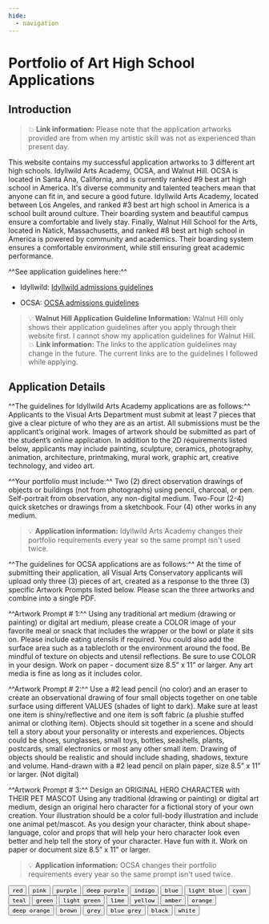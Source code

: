 ```yaml
---
hide:
  - navigation
---
```


# __Portfolio of Art High School Applications__

## Introduction

> :boom: **Link information:**
Please note that the application artworks provided are from when my artistic skill was not as experienced than present day.

This website contains my successful application artworks to 3 different art high schools. Idyllwild Arts Academy, OCSA, and Walnut Hill. OCSA is located in Santa Ana, California, and is currently ranked #9 best art high school in America. It's diverse community and talented teachers mean that anyone can fit in, and secure a good future. Idyllwild Arts Academy, located between Los Angeles, and ranked #3 best art high school in America is a school built around culture. Their boarding system and beautiful campus ensure a comfortable and lively stay. Finally, Walnut Hill School for the Arts, located in Natick, Massachusetts, and ranked #8 best art high school in America is powered by community and academics. Their boarding system ensures a comfortable environment, while still ensuring great academic performance.

^^See application guidelines here:^^

- Idyllwild: [Idyllwild admissions guidelines](https://idyllwildartsadmissions.submittable.com/submit/257756/idyllwild-arts-academy-visual-arts-portfolio)

- OCSA: [OCSA admissions guidelines](https://www.ocsarts.net/Portals/0/PDFs/Conservatory%20PDFs/2023-2024%20Placement%20Activity%20Guidelines/OCSA%202023-2024%20Placement%20Activity%20Guidelines%20-%20VA.pdf?ver=2022-09-30-101325-583)

> :bulb: **Walnut Hill Application Guideline Information:**
Walnut Hill only shows their application guidelines after you apply through their website first. I cannot show my application guidelines for Walnut Hill.
> :boom: **Link information:**
The links to the application guidelines may change in the future. The current links are to the guidelines I followed while applying.

## Application Details

^^The guidelines for Idyllwild Arts Academy applications are as follows:^^
Applicants to the Visual Arts Department must submit at least 7 pieces that give a clear picture of who they are as an artist. All submissions must be the applicant’s original work.
Images of artwork should be submitted as part of the student’s online application. In addition to the 2D requirements listed below, applicants may include painting, sculpture, ceramics, photography, animation, architecture, printmaking, mural work, graphic art, creative technology, and video art.

^^Your portfolio must include:^^
Two (2) direct observation drawings of objects or buildings (not from photographs) using pencil, charcoal, or pen.
Self-portrait from observation, any non-digital medium.
Two-Four (2-4) quick sketches or drawings from a sketchbook.
Four (4) other works in any medium.

> :bulb: **Application information:**
Idyllwild Arts Academy changes their portfolio requirements every year so the same prompt isn't used twice.

^^The guidelines for OCSA applications are as follows:^^
At the time of submitting their application, all Visual Arts Conservatory applicants will upload only three (3) pieces of art, created as a response to the three (3) specific Artwork Prompts listed below. Please scan the three
artworks and combine into a single PDF.

^^Artwork Prompt # 1:^^ Using any traditional art medium (drawing or painting) or digital art medium,
please create a COLOR image of your favorite meal or snack that includes the wrapper or the bowl or
plate it sits on. Please include eating utensils if required. You could also add the surface area such as a
tablecloth or the environment around the food. Be mindful of texture on objects and utensil reflections.
Be sure to use COLOR in your design. Work on paper - document size 8.5” x 11” or larger. Any art
media is fine as long as it includes color.

^^Artwork Prompt # 2:^^ Use a #2 lead pencil (no color) and an eraser to create an observational drawing
of four small objects together on one table surface using different VALUES (shades of light to dark).
Make sure at least one item is shiny/reflective and one item is soft fabric (a plushie stuffed animal or
clothing item). Objects should sit together in a scene and should tell a story about your personality or
interests and experiences. Objects could be shoes, sunglasses, small toys, bottles, seashells, plants,
postcards, small electronics or most any other small item. Drawing of objects should be realistic and
should include shading, shadows, texture and volume. Hand-drawn with a #2 lead pencil on plain
paper, size 8.5” x 11” or larger. (Not digital)

^^Artwork Prompt # 3:^^ Design an ORIGINAL HERO CHARACTER with THEIR PET MASCOT
Using any traditional (drawing or painting) or digital art medium, design an original hero character for a
fictional story of your own creation. Your illustration should be a color full-body illustration and include
one animal pet/mascot. As you design your character, think about shape-language, color and props that
will help your hero character look even better and help tell the story of your character. Have fun with it.
Work on paper or document size 8.5” x 11” or larger.

> :bulb: **Application information:**
OCSA changes their portfolio requirements every year so the same prompt isn't used twice.

<div class="mdx-switch">
  <button data-md-color-primary="red"><code>red</code></button>
  <button data-md-color-primary="pink"><code>pink</code></button>
  <button data-md-color-primary="purple"><code>purple</code></button>
  <button data-md-color-primary="deep-purple"><code>deep purple</code></button>
  <button data-md-color-primary="indigo"><code>indigo</code></button>
  <button data-md-color-primary="blue"><code>blue</code></button>
  <button data-md-color-primary="light-blue"><code>light blue</code></button>
  <button data-md-color-primary="cyan"><code>cyan</code></button>
  <button data-md-color-primary="teal"><code>teal</code></button>
  <button data-md-color-primary="green"><code>green</code></button>
  <button data-md-color-primary="light-green"><code>light green</code></button>
  <button data-md-color-primary="lime"><code>lime</code></button>
  <button data-md-color-primary="yellow"><code>yellow</code></button>
  <button data-md-color-primary="amber"><code>amber</code></button>
  <button data-md-color-primary="orange"><code>orange</code></button>
  <button data-md-color-primary="deep-orange"><code>deep orange</code></button>
  <button data-md-color-primary="brown"><code>brown</code></button>
  <button data-md-color-primary="grey"><code>grey</code></button>
  <button data-md-color-primary="blue-grey"><code>blue grey</code></button>
  <button data-md-color-primary="black"><code>black</code></button>
  <button data-md-color-primary="white"><code>white</code></button>
</div>

<script>
  var buttons = document.querySelectorAll("button[data-md-color-primary]")
  buttons.forEach(function(button) {
    button.addEventListener("click", function() {
      var attr = this.getAttribute("data-md-color-primary")
      document.body.setAttribute("data-md-color-primary", attr)
      var name = document.querySelector("#__code_1 code span.l")
      name.textContent = attr.replace("-", " ")
    })
  })
</script>
